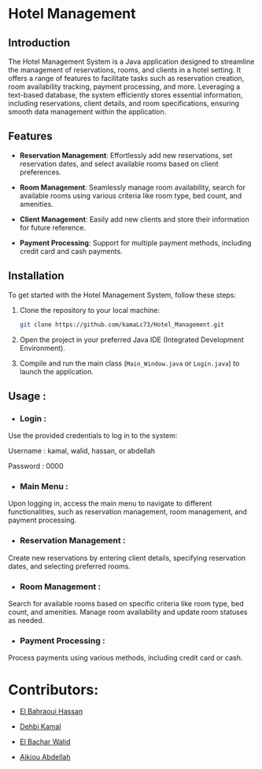 # Hotel Management 

## Introduction

The Hotel Management System is a Java application designed to streamline the management of reservations, rooms, and clients in a hotel setting. It offers a range of features to facilitate tasks such as reservation creation, room availability tracking, payment processing, and more. Leveraging a text-based database, the system efficiently stores essential information, including reservations, client details, and room specifications, ensuring smooth data management within the application.

## Features

- **Reservation Management**: Effortlessly add new reservations, set reservation dates, and select available rooms based on client preferences.
  
- **Room Management**: Seamlessly manage room availability, search for available rooms using various criteria like room type, bed count, and amenities.
  
- **Client Management**: Easily add new clients and store their information for future reference.
  
- **Payment Processing**: Support for multiple payment methods, including credit card and cash payments.

## Installation

To get started with the Hotel Management System, follow these steps:

1. Clone the repository to your local machine:
   ```bash
   git clone https://github.com/kamaLc73/Hotel_Management.git
2. Open the project in your preferred Java IDE (Integrated Development Environment).

3. Compile and run the main class (````Main_Window.java```` or ````Login.java````) to launch the application.

## Usage : 

- ### Login :
Use the provided credentials to log in to the system:

Username : kamal, walid, hassan, or abdellah

Password : 0000

- ### Main Menu :
Upon logging in, access the main menu to navigate to different functionalities, such as reservation management, room management, and payment processing.

- ### Reservation Management :
Create new reservations by entering client details, specifying reservation dates, and selecting preferred rooms.

- ### Room Management :
Search for available rooms based on specific criteria like room type, bed count, and amenities. Manage room availability and update room statuses as needed.

- ### Payment Processing :
Process payments using various methods, including credit card or cash.

# Contributors: 

-  [El Bahraoui Hassan](https://github.com/HAS1ELB)

-  [Dehbi Kamal](https://github.com/kamaLc73)

-  [El Bachar Walid](https://github.com/lidwaa)

- [Ajkiou Abdellah](https://github.com/)
